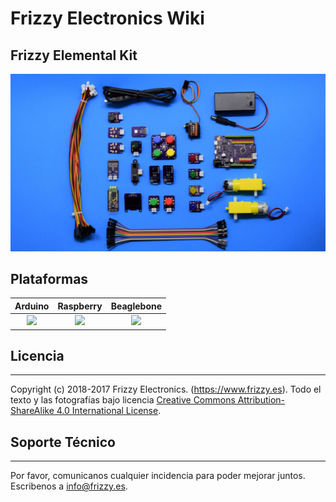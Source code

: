 # Frizzy Electronics Wiki

## Frizzy Elemental Kit


[![Texto alternativo](images/kit1.JPG "descripcion")](www.frizzy.es/kit)
## Plataformas

| **Arduino**  |    **Raspberry**  |    **Beaglebone**   | 
|:---:|:---:|:---:|
|[![](https://github.com/SeeedDocument/wiki_english/raw/master/docs/images/arduino.png)](/Arduino)   |  [![](https://github.com/SeeedDocument/wiki_english/raw/master/docs/images/Respberry%20Pi.png)](/Raspberry_Pi) |[![](https://github.com/SeeedDocument/wiki_english/raw/master/docs/images/Beaglebone.png)](/BeagleBone)  |

## Licencia
-------
Copyright (c) 2018-2017 Frizzy Electronics. (https://www.frizzy.es). Todo el texto y las fotografías bajo licencia <a rel="license" href="http://creativecommons.org/licenses/by-sa/4.0/">Creative Commons Attribution-ShareAlike 4.0 International License</a>. <a rel="license" href="http://creativecommons.org/licenses/by-sa/4.0/"> </a>

## Soporte Técnico
-------
Por favor, comunicanos cualquier incidencia para poder mejorar juntos. Escribenos a [info@frizzy.es](info@frizzy.es). 

